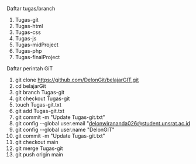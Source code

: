 Daftar tugas/branch
1. Tugas-git
2. Tugas-html
3. Tugas-css
4. Tugas-js
5. Tugas-midProject
6. Tugas-php
7. Tugas-finalProject

Daftar perintah GiT
1. git clone https://github.com/DelonGit/belajarGIT.git
2. cd belajarGit
3. git branch Tugas-git
4. git checkout Tugas-git
5. touch Tugas-git.txt
6. git add Tugas-git.txt
7. git commit -m "Update Tugas-git.txt"
8. git config --global user.email "delonwirananda026@student.unsrat.ac.id
9. git config --global user.name "DelonGIT"
10. git commit -m "Update Tugas-git.txt"
11. git checkout main
12. git merge Tugas-git
13. git push origin main
